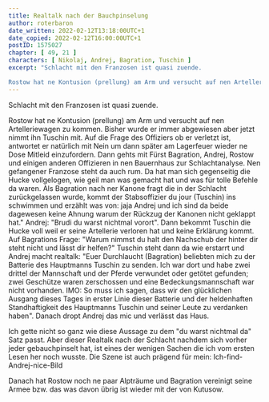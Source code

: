 ```yaml
---
title: Realtalk nach der Bauchpinselung
author: roterbaron
date_written: 2022-02-12T13:18:00UTC+1
date_copied: 2022-02-12T16:00:00UTC+1
postID: 1575027
chapter: [ 49, 21 ]
characters: [ Nikolaj, Andrej, Bagration, Tuschin ]
excerpt: "Schlacht mit den Franzosen ist quasi zuende.

Rostow hat ne Kontusion (prellung) am Arm und versucht auf nen Artelleriewagen zu kommen. Bisher wurde er immer abgewiesen aber jetzt nimmt ihn Tuschin mit. Auf die Frage des Offiziers ob er verletzt ist, antwortet er natürlich mit Nein um dann später am Lagerfeuer wieder ne Dose Mitleid einzufordern."
---
```


Schlacht mit den Franzosen ist quasi zuende.

Rostow hat ne Kontusion (prellung) am Arm und versucht auf nen Artelleriewagen zu kommen. Bisher wurde er immer abgewiesen aber jetzt nimmt ihn Tuschin mit. Auf die Frage des Offiziers ob er verletzt ist, antwortet er natürlich mit Nein um dann später am Lagerfeuer wieder ne Dose Mitleid einzufordern. Dann gehts mit Fürst Bagration, Andrej, Rostow und einigen anderen Offizieren in nen Bauernhaus zur Schlachtanalyse. Nen gefangener Franzose steht da auch rum. Da hat man sich gegenseitig die Hucke vollgelogen, wie geil man was gemacht hat und was für tolle Befehle da waren. Als Bagration nach ner Kanone fragt die in der Schlacht zurückgelassen wurde, kommt der Stabsoffizier du jour (Tuschin) ins schwimmen und erzählt was von: jaja Andrej und ich sind da beide dagewesen keine Ahnung warum der Rückzug der Kanonen nicht geklappt hat." Andrej: "Brudi du warst nichtmal vorort". Dann bekommt Tuschin die Hucke voll weil er seine Artellerie verloren hat und keine Erklärung kommt. Auf Bagrations Frage: "Warum nimmst du halt den Nachschub der hinter dir steht nicht und lässt dir helfen?" Tuschin steht dann da wie erstarrt und Andrej macht realtalk: "Euer Durchlaucht (Bagration) beliebten mich zu der Batterie des Hauptmanns Tuschin zu senden. Ich war dort und habe zwei drittel der Mannschaft und der Pferde verwundet oder getötet gefunden; zwei Geschütze waren zerschossen und eine Bedeckungsmannschaft war nicht vorhanden. IMO: So muss ich sagen, dass wir den glücklichen Ausgang dieses Tages in erster Linie dieser Batterie und der heldenhaften Standhaftigkeit des Hauptmanns Tuschin und seiner Leute zu verdanken haben". Danach dropt Andrej das mic und verlässt das Haus.

Ich gette nicht so ganz wie diese Aussage zu dem "du warst nichtmal da" Satz passt. Aber dieser Realtalk nach der Schlacht nachdem sich vorher jeder gebauchpinselt hat, ist eines der wenigen Sachen die ich vom ersten Lesen her noch wusste. Die Szene ist auch prägend für mein: Ich-find-Andrej-nice-Bild

Danach hat Rostow noch ne paar Alpträume und Bagration vereinigt seine Armee bzw. das was davon übrig ist wieder mit der von Kutusow.
